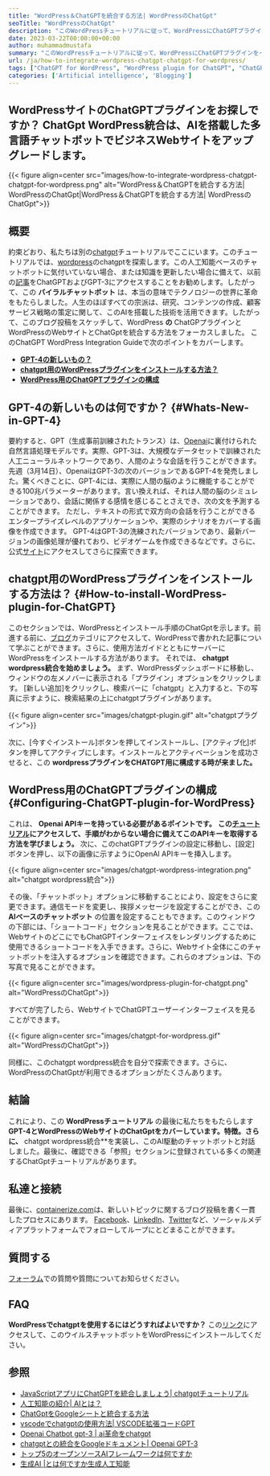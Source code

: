 ```yaml
---
title: "WordPress＆ChatGPTを統合する方法| WordPressのChatGpt" 
seoTitle: "WordPressのChatGpt" 
description: "このWordPressチュートリアルに従って、WordPressにChatGPTプラグインをインストールする方法を学びます。 WordPressサイトのChATGPTをインストールして、ユーザーエクスペリエンスを高めることができます。" 
date: 2023-03-22T00:00:00+00:00
author: muhammadmustafa
summary: "このWordPressチュートリアルに従って、WordPressにChatGPTプラグインをインストールする方法を学びます。 WordPressサイトのChATGPTをインストールして、ユーザーエクスペリエンスを高めることができます。" 
url: /ja/how-to-integrate-wordpress-chatgpt-chatgpt-for-wordpress/
tags: ["ChatGPT for WordPress", "WordPress plugin for ChatGPT", "ChatGPT plugin for WordPress", "ChatGPT WordPress integration", "WordPress tutorial,", "ChatGPT plugin"]
categories: ['Artificial intelligence', 'Blogging']
---
```


## WordPressサイトのChatGPTプラグインをお探しですか？ ChatGpt WordPress統合は、AIを搭載した多言語チャットボットでビジネスWebサイトをアップグレードします。

{{< figure align=center src="images/how-to-integrate-wordpress-chatgpt-chatgpt-for-wordpress.png" alt="WordPress＆ChatGPTを統合する方法| WordPressのChatGpt|WordPress＆ChatGPTを統合する方法| WordPressのChatGpt">}}


## 概要
約束どおり、私たちは別の[chatgpt][1]チュートリアルでここにいます。このチュートリアルでは、[wordpress][2]のchatgptを探索します。この人工知能ベースのチャットボットに気付いていない場合、または知識を更新したい場合に備えて、以前の[記事][3]をChatGPTおよびGPT-3にアクセスすることをお勧めします。したがって、この **バイラルチャットボット** は、本当の意味でテクノロジーの世界に革命をもたらしました。人生のほぼすべての宗派は、研究、コンテンツの作成、顧客サービス戦略の策定に関して、このAIを搭載した技術を活用できます。したがって、このブログ投稿をスケッチして、WordPress **の** ChatGPプラグインとWordPressのWebサイトとChatGptを統合する方法をフォーカスしました。
このChatGPT WordPress Integration Guideで次のポイントをカバーします。
   * **[GPT-4の新しいもの？][4]** 
   * **[chatgpt用のWordPressプラグインをインストールする方法？][5]** 
   * **[WordPress用のChatGPTプラグインの構成][6]** 

## GPT-4の新しいものは何ですか？ {#Whats-New-in-GPT-4}

要約すると、GPT（生成事前訓練されたトランス）は、[Openai][7]に裏付けられた自然言語処理モデルです。実際、GPT-3は、大規模なデータセットで訓練された人工ニューラルネットワークであり、人間のような会話を行うことができます。先週（3月14日）、OpenaiはGPT-3の次のバージョンであるGPT-4を発売しました。驚くべきことに、GPT-4には、実際に人間の脳のように機能することができる100兆パラメーターがあります。言い換えれば、それは人間の脳のシミュレーションであり、会話に関係する感情を感じることさえでき、次の文を予測することができます。
ただし、テキストの形式で双方向の会話を行うことができるエンタープライズレベルのアプリケーションや、実際のシナリオをカバーする画像を作成できます。 GPT-4はGPT-3の洗練されたバージョンであり、最新バージョンの画像処理が優れており、ビデオゲームを作成できるなどです。さらに、公式[サイト][8]にアクセスしてさらに探索できます。

## chatgpt用のWordPressプラグインをインストールする方法は？ {#How-to-install-WordPress-plugin-for-ChatGPT}

このセクションでは、WordPressとインストール手順のChatGptを示します。前進する前に、[ブログ][22]カテゴリにアクセスして、WordPressで書かれた記事について学ぶことができます。さらに、使用方法ガイドとともにサーバーにWordPressをインストールする方法があります。
それでは、 **chatgpt wordpress統合を始めましょう。** 
まず、WordPressダッシュボードに移動し、ウィンドウの左メノバーに表示される「プラグイン」オプションをクリックします。
[新しい追加]をクリックし、検索バーに「chatgpt」と入力すると、下の写真に示すように、検索結果の上にchatgptプラグインがあります。

{{< figure align=center src="images/chatgpt-plugin.gif" alt="chatgptプラグイン">}}

次に、[今すぐインストール]ボタンを押してインストールし、[アクティブ化]ボタンを押してアクティブにします。インストールとアクティベーションを成功させると、この **wordpressプラグインをCHATGPT用に構成する時が来ました。** 

## WordPress用のChatGPTプラグインの構成 {#Configuring-ChatGPT-plugin-for-WordPress}

これは、 **Openai APIキーを持っている必要があるポイントです。** 
 **この[チュートリアル][9]にアクセスして、手順がわからない場合に備えてこのAPIキーを取得する方法を学びましょう。** 
次に、このchatGPTプラグインの設定に移動し、[設定]ボタンを押し、以下の画像に示すようにOpenAI APIキーを挿入します。

{{< figure align=center src="images/chatgpt-wordpress-integration.png" alt="chatgpt wordpress統合">}}

その後、「チャットボット」オプションに移動することにより、設定をさらに変更できます。通信モードを変更し、挨拶メッセージを設定することができ、この **AIベースのチャットボット** の位置を設定することもできます。このウィンドウの下部には、「ショートコード」セクションを見ることができます。ここでは、WebサイトのどこにでもChatGPTインターフェイスをレンダリングするために使用できるショートコードを入手できます。さらに、Webサイト全体にこのチャットボットを注入するオプションを確認できます。これらのオプションは、下の写真で見ることができます。

{{< figure align=center src="images/wordpress-plugin-for-chatgpt.png" alt="WordPressのChatGpt">}}

すべてが完了したら、WebサイトでChatGPTユーザーインターフェイスを見ることができます。

{{< figure align=center src="images/chatgpt-for-wordpress.gif" alt="WordPressのChatGpt">}}

同様に、このchatgpt wordpress統合を自分で探索できます。さらに、WordPressのChatGptが利用できるオプションがたくさんあります。

## 結論
これにより、この **WordPressチュートリアル** の最後に私たちをもたらします **GPT-4とWordPressのWebサイトのChatGptをカバーしています。特徴。さらに、**  chatgpt wordpress統合**を実装し、このAI駆動のチャットボットと対話しました。最後に、確認できる「参照」セクションに登録されている多くの関連するChatGptチュートリアルがあります。

## 私達と接続
最後に、[containerize.com][10]は、新しいトピックに関するブログ投稿を書く一貫したプロセスにあります。 [Facebook][11]、[LinkedIn][12]、[Twitter][13]など、ソーシャルメディアプラットフォームでフォローしてループにとどまることができます。

## 質問する
[フォーラム][14]での質問や質問についてお知らせください。

## FAQ
 **WordPressでchatgptを使用するにはどうすればよいですか？** 
この[リンク][5]にアクセスして、このウイルスチャットボットをWordPressにインストールしてください。

## 参照
 * [JavaScriptアプリにChatGPTを統合しましょう| chatgptチュートリアル][15]
 * [人工知能の紹介| AIとは？][16]
 * [ChatGptをGoogleシートと統合する方法][17]
 * [vscodeでchatgptの使用方法| VSCODE拡張コードGPT][18]
 * [Openai Chatbot gpt-3 | ai革命をchatgpt][1]
 * [chatgptとの統合をGoogleドキュメント| Openai GPT-3][19]
 * [トップ5のオープンソースAIフレームワークは何ですか][20]
 * [生成AI |とは何ですか生成人工知能][21]



 [1]: https://blog.containerize.com/what-is-openai-chatbot-gpt-3-chatgpt-an-ai-revolution/
 [2]: https://products.containerize.com/blogging/wordpress/
 [3]: https://blog.containerize.com/categories/artificial-intelligence/
 [4]: #Whats-New-in-GPT-4
 [5]: #How-to-install-WordPress-plugin-for-ChatGPT
 [6]: #Configuring-ChatGPT-plugin-for-WordPress
 [7]: https://openai.com/
 [8]: https://chat.openai.com/
 [9]: https://blog.containerize.com/how-to-use-chatgpt-in-vscode-the-vscode-extension-codegpt/#Retrieve-OpenAI-API-Key-configure-CodeGPT-
 [10]: https://www.containerize.com/
 [11]: https://web.facebook.com/containerize
 [12]: https://www.linkedin.com/company/containerize/
 [13]: https://twitter.com/containerize_co
 [14]: https://forum.containerize.com/
 [15]: https://blog.containerize.com/lets-integrate-chatgpt-in-javascript-app-chatgpt-tutorial/
 [16]: https://blog.containerize.com/artificial-intelligence/an-introduction-to-artificial-intelligence-what-is-ai/
 [17]: https://blog.containerize.com/artificial-intelligence/integrate-chatgpt-with-google-sheets/
 [18]: https://blog.containerize.com/artificial-intelligence/how-to-use-chatgpt-in-vscode-the-vscode-extension-codegpt/
 [19]: https://blog.containerize.com/artificial-intelligence/google-docs-integration-with-chatgpt/
 [20]: https://blog.containerize.com/artificial-intelligence/top-5-open-source-ai-frameworks/
 [21]: https://blog.containerize.com/artificial-intelligence/what-is-generative-ai-generative-artificial-intelligence/
 [22]: https://blog.containerize.com/categories/blogging/
